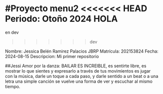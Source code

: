 #Proyecto menu2
<<<<<<< HEAD
Periodo: Otoño 2024
HOLA
=======
en dev
>>>>>>> dev

Nombre:       Jessica Belén Ramirez Palacios JBRP
Matrícula:    202153824
Fecha:        2024-08-15
Descripcion:  Mi primer repositorio


##Jessi
Amor por la danza:
BAILAR ES INCREIBLE, es sentirte libre, es mostrar lo que sientes y expresarlo a través de tus movimientos
es jugar con la música, darle un toque a cada paso, y darle sentido a un beat o a una letra
una simple canción se vuelve una forma de ver y escuchar al mismo tiempo.

